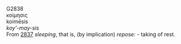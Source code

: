 <body>
  <p>G2838<br>  κοίμησις  <br> koimēsis  <br><i>koy‘-may-sis </i><br>From <a href="g2837.htm">2837</a>  <i>sleeping</i>, that is, (by implication) <i>repose:</i> - taking of rest.<br></p>
 </body>